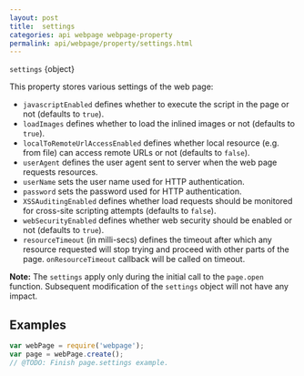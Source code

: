 ```yaml
---
layout: post
title:  settings
categories: api webpage webpage-property
permalink: api/webpage/property/settings.html
---
```


`settings` {object}

This property stores various settings of the web page:

* `javascriptEnabled` defines whether to execute the script in the page or not (defaults to `true`).
* `loadImages` defines whether to load the inlined images or not (defaults to `true`).
* `localToRemoteUrlAccessEnabled` defines whether local resource (e.g. from file) can access remote URLs or not (defaults to `false`).
* `userAgent` defines the user agent sent to server when the web page requests resources.
* `userName` sets the user name used for HTTP authentication.
* `password` sets the password used for HTTP authentication.
* `XSSAuditingEnabled` defines whether load requests should be monitored for cross-site scripting attempts (defaults to `false`).
* `webSecurityEnabled` defines whether web security should be enabled or not (defaults to `true`).
* `resourceTimeout` (in milli-secs) defines the timeout after which any resource requested will stop trying and proceed with other parts of the page. `onResourceTimeout` callback will be called on timeout.

**Note:** The `settings` apply only during the initial call to the `page.open` function. Subsequent modification of the `settings` object will not have any impact.

## Examples

```javascript
var webPage = require('webpage');
var page = webPage.create();
// @TODO: Finish page.settings example.
```








